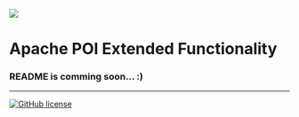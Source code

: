 ![](https://github.com/ABDULLAH0897/BET/workflows/Build_and_Test/badge.svg)
# Apache POI Extended Functionality

### README is comming soon... :)

-------------------------------------
[![GitHub license](https://img.shields.io/github/license/Naereen/StrapDown.js.svg)](https://github.com/Naereen/StrapDown.js/blob/master/LICENSE)

